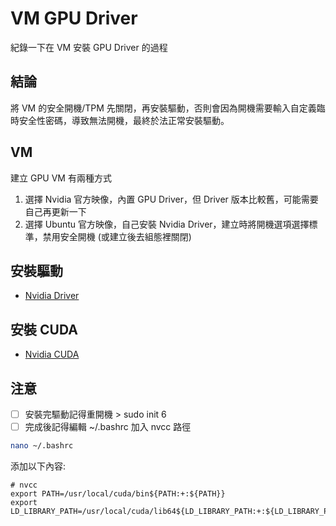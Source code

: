 # VM GPU Driver

紀錄一下在 VM 安裝 GPU Driver 的過程

## 結論
將 VM 的安全開機/TPM 先關閉，再安裝驅動，否則會因為開機需要輸入自定義臨時安全性密碼，導致無法開機，最終於法正常安裝驅動。

## VM
建立 GPU VM 有兩種方式

1. 選擇 Nvidia 官方映像，內置 GPU Driver，但 Driver 版本比較舊，可能需要自己再更新一下
2. 選擇 Ubuntu 官方映像，自己安裝 Nvidia Driver，建立時將開機選項選擇標準，禁用安全開機 (或建立後去組態裡關閉)

## 安裝驅動
- [Nvidia Driver](Nvidia-Driver.md)

## 安裝 CUDA
- [Nvidia CUDA](CUDA.md)

## 注意
- [ ] 安裝完驅動記得重開機 > sudo init 6
- [ ] 完成後記得編輯 ~/.bashrc 加入 nvcc 路徑

```bash
nano ~/.bashrc
```
添加以下內容:

```
# nvcc
export PATH=/usr/local/cuda/bin${PATH:+:${PATH}}
export LD_LIBRARY_PATH=/usr/local/cuda/lib64${LD_LIBRARY_PATH:+:${LD_LIBRARY_PATH}}
```

